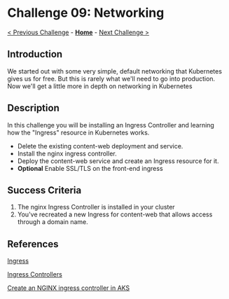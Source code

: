 # Challenge 09: Networking

[< Previous Challenge](./08-helm.md) - **[Home](../README.md)** - [Next Challenge >](./10-opsmonitoring.md)

## Introduction

We started out with some very simple, default networking that Kubernetes gives us for free. But this is rarely what we'll need to go into production. Now we'll get a little more in depth on networking in Kubernetes

## Description

In this challenge you will be installing an Ingress Controller and learning how the "Ingress" resource in Kubernetes works. 

- Delete the existing content-web deployment and service.
- Install the nginx ingress controller.
- Deploy the content-web service and create an Ingress resource for it. 
- **Optional** Enable SSL/TLS on the front-end ingress

## Success Criteria

1. The nginx Ingress Controller is installed in your cluster
1. You've recreated a new Ingress for content-web that allows access through a domain name.


## References

[Ingress](https://kubernetes.io/docs/concepts/services-networking/ingress/)

[Ingress Controllers](https://kubernetes.io/docs/concepts/services-networking/ingress-controllers/)

[Create an NGINX ingress controller in AKS](https://docs.microsoft.com/en-us/azure/aks/ingress-basic)
